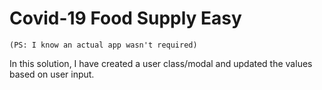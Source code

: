 # Covid-19 Food Supply Easy

`(PS: I know an actual app wasn't required)`

In this solution, I have created a user class/modal and updated the values based on user input.
